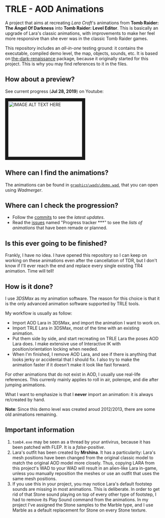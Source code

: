 # TRLE - AOD Animations

A project that aims at recreating *Lara Croft*'s animations from **Tomb Raider: The Angel Of Darkness** into **Tomb Raider: Level Editor**. This is basically an upgrade of Lara's classic animations, with improvements to make her feel more responsive than she ever was in the classic Tomb Raider games.

This repository includes an *all-in-one* testing ground: it contains the executable, compiled demo level, the map, objects, sounds, etc. It is based on [the-dark-renaissance](https://github.com/Castigavi/the-dark-renaissance "the-dark-renaissance: A CANCELLED continuation of Tomb Raider the Angel of Darkness.") package, because it originally started for this project. This is why you may find references to it in the files.

## How about a preview?
See current progress (**Jul 28, 2019**) on Youtube:

<a href="http://www.youtube.com/watch?feature=player_embedded&v=O-3Q1sZRti4
" target="_blank"><img src="https://img.youtube.com/vi/O-3Q1sZRti4/0.jpg" 
alt="IMAGE ALT TEXT HERE" width="240" height="180" border="10" /></a>

## Where can I find the animations?
The animations can be found in [`graphics\wads\demo.wad`](graphics/wads), that you can open using *Wadmerger*.

## Where can I check the progression?
- Follow the [commits](https://github.com/Joey79100/trle-aod_animations/commits/master) to see the *latest updates*.
- Read the [issues](https://github.com/Joey79100/trle-aod_animations/issues) named "Progress tracker \*\*\*" to see the *lists of animations* that have been remade or planned.

## Is this ever going to be finished?
Frankly, I have no idea. I have opened this repository so I can keep on working on these animations even after the cancellation of TDR, but I don't know if I'll ever reach the end and replace every single existing TR4 animation. Time will tell!

## How is it done?
I use *3DSMax* as my animation software. The reason for this choice is that it is the only advanced animation software supported by TRLE tools.

My workflow is usually as follow:
* Import AOD Lara in 3DSMax, and import the animation I want to work on.
* Import TRLE Lara in 3DSMax, most of the time with an existing animation.
* Put them side by side, and start recreating on TRLE Lara the poses AOD Lara does. I make extensive use of Interactive IK with position/orientation locking when needed.
* When I'm finished, I remove AOD Lara, and see if there is anything that looks jerky or accidental that I should fix. I also try to make the animation faster if it doesn't make it look like fast forward.

For other animations that do not exist in AOD, I usually use real-life references. This currenly mainly applies to roll in air, polerope, and die after jumping animations.

What I want to emphasize is that I **never** import an animation: it is always re/created by hand.

**Note**: Since this demo level was created aroud 2012/2013, there are some old animations remaining.

## Important information
1. `tomb4.exe` may be seen as a thread by your antivirus, because it has been patched with FLEP. It is a _false-positive_.
2. Lara's outfit has been created by **Mrshina**. It has a particularity: Lara's mesh positions have been changed from the original classic model to match the original AOD model more closely.
   Thus, copying LARA from this project's WAD to your WAD will result in an alien-like Lara in-game, unless you manually reposition the meshes or use an outfit that uses the same mesh positions.
3. If you use this in your project, you may notice Lara's default footstep sounds are missing in most animations. This is deliberate. In order to get rid of that Stone sound playing on top of every other type of footstep, I had to remove its Play Sound command from the animations. In my project I've assigned the Stone samples to the Marble type, and I use Marble as a default replacement for Stone on every Stone texture.
